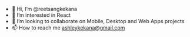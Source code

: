 - 👋 Hi, I’m @reetsangkekana
- 👀 I’m interested in React 
- 💞️ I’m looking to collaborate on Mobile, Desktop and Web Apps projects
- 📫 How to reach me ashleykekana@gmail.com

<!---
reetsangkekana/reetsangkekana is a ✨ special ✨ repository because its `README.md` (this file) appears on your GitHub profile.
You can click the Preview link to take a look at your changes.
--->
